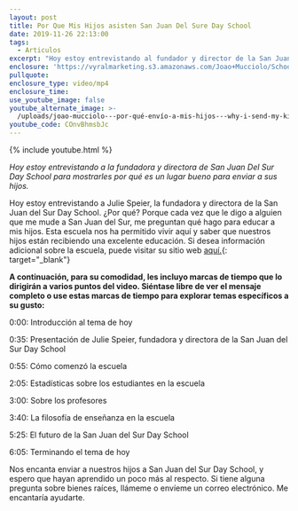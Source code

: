 ```yaml
---
layout: post
title: Por Que Mis Hijos asisten San Juan Del Sure Day School
date: 2019-11-26 22:13:00
tags:
  - Articulos
excerpt: "Hoy estoy entrevistando al fundador y director de la San Juan Del Sure Day School\_para mostrarles por qué es un lugar tan bueno para enviar a sus hijos."
enclosure: 'https://vyralmarketing.s3.amazonaws.com/Joao+Mucciolo/School+Video.mp4'
pullquote:
enclosure_type: video/mp4
enclosure_time:
use_youtube_image: false
youtube_alternate_image: >-
  /uploads/joao-mucciolo---por-qué-envío-a-mis-hijos---why-i-send-my-kids-youtube.jpg
youtube_code: COnvBhmsbJc
---
```


{% include youtube.html %}

*Hoy estoy entrevistando a la fundadora y directora de San Juan Del Sur Day School para mostrarles por qu&eacute; es un lugar bueno para enviar a sus hijos.*

Hoy estoy entrevistando a Julie Speier, la fundadora y directora de la San Juan del Sur Day School. &iquest;Por qu&eacute;? Porque cada vez que le digo a alguien que me mude a San Juan del Sur, me preguntan qu&eacute; hago para educar a mis hijos. Esta escuela nos ha permitido vivir aqu&iacute; y saber que nuestros hijos est&aacute;n recibiendo una excelente educaci&oacute;n. Si desea informaci&oacute;n adicional sobre la escuela, puede visitar su sitio web&nbsp;[aqu&iacute;.](https://sanjuandelsurdayschool.com/){: target="_blank"}

**A continuaci&oacute;n, para su comodidad, les incluyo marcas de tiempo que lo dirigir&aacute;n a varios puntos del video. Si&eacute;ntase libre de ver el mensaje completo o use estas marcas de tiempo para explorar temas espec&iacute;ficos a su gusto:**

0:00: Introducci&oacute;n al tema de hoy

0:35: Presentaci&oacute;n de Julie Speier, fundadora y directora de la San Juan del Sur Day School

0:55: C&oacute;mo comenz&oacute; la escuela

2:05: Estad&iacute;sticas sobre los estudiantes en la escuela

3:00: Sobre los profesores

3:40: La filosof&iacute;a de ense&ntilde;anza en la escuela

5:25: El futuro de la San Juan del Sur Day School

6:05: Terminando el tema de hoy

Nos encanta enviar a nuestros hijos a San Juan del Sur Day School, y espero que hayan aprendido un poco m&aacute;s al respecto. Si tiene alguna pregunta sobre bienes ra&iacute;ces, ll&aacute;meme o env&iacute;eme un correo electr&oacute;nico. Me encantar&iacute;a ayudarte.